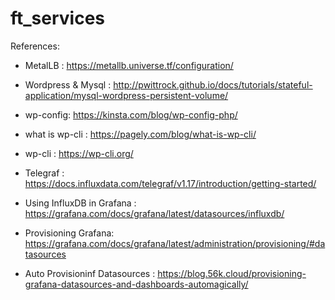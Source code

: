 # ft_services

References:
- MetalLB : https://metallb.universe.tf/configuration/

- Wordpress & Mysql : http://pwittrock.github.io/docs/tutorials/stateful-application/mysql-wordpress-persistent-volume/

- wp-config: https://kinsta.com/blog/wp-config-php/

- what is wp-cli : https://pagely.com/blog/what-is-wp-cli/

- wp-cli : https://wp-cli.org/

- Telegraf : https://docs.influxdata.com/telegraf/v1.17/introduction/getting-started/

- Using InfluxDB in Grafana : https://grafana.com/docs/grafana/latest/datasources/influxdb/

- Provisioning Grafana: https://grafana.com/docs/grafana/latest/administration/provisioning/#datasources

- Auto Provisioninf Datasources : https://blog.56k.cloud/provisioning-grafana-datasources-and-dashboards-automagically/